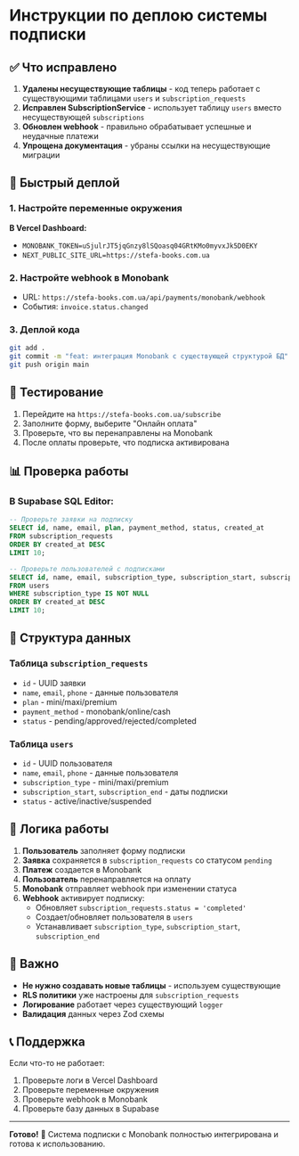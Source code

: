 # Инструкции по деплою системы подписки

## ✅ Что исправлено

1. **Удалены несуществующие таблицы** - код теперь работает с существующими таблицами `users` и `subscription_requests`
2. **Исправлен SubscriptionService** - использует таблицу `users` вместо несуществующей `subscriptions`
3. **Обновлен webhook** - правильно обрабатывает успешные и неудачные платежи
4. **Упрощена документация** - убраны ссылки на несуществующие миграции

## 🚀 Быстрый деплой

### 1. Настройте переменные окружения

**В Vercel Dashboard:**
- `MONOBANK_TOKEN=uSjulrJT5jqGnzy8lSQoasq04GRtKMo0myvxJk5D0EKY`
- `NEXT_PUBLIC_SITE_URL=https://stefa-books.com.ua`

### 2. Настройте webhook в Monobank

- URL: `https://stefa-books.com.ua/api/payments/monobank/webhook`
- События: `invoice.status.changed`

### 3. Деплой кода

```bash
git add .
git commit -m "feat: интеграция Monobank с существующей структурой БД"
git push origin main
```

## 🧪 Тестирование

1. Перейдите на `https://stefa-books.com.ua/subscribe`
2. Заполните форму, выберите "Онлайн оплата"
3. Проверьте, что вы перенаправлены на Monobank
4. После оплаты проверьте, что подписка активирована

## 📊 Проверка работы

### В Supabase SQL Editor:

```sql
-- Проверьте заявки на подписку
SELECT id, name, email, plan, payment_method, status, created_at 
FROM subscription_requests 
ORDER BY created_at DESC 
LIMIT 10;

-- Проверьте пользователей с подписками
SELECT id, name, email, subscription_type, subscription_start, subscription_end, status 
FROM users 
WHERE subscription_type IS NOT NULL
ORDER BY created_at DESC 
LIMIT 10;
```

## 🔧 Структура данных

### Таблица `subscription_requests`
- `id` - UUID заявки
- `name`, `email`, `phone` - данные пользователя
- `plan` - mini/maxi/premium
- `payment_method` - monobank/online/cash
- `status` - pending/approved/rejected/completed

### Таблица `users`
- `id` - UUID пользователя
- `name`, `email`, `phone` - данные пользователя
- `subscription_type` - mini/maxi/premium
- `subscription_start`, `subscription_end` - даты подписки
- `status` - active/inactive/suspended

## 🎯 Логика работы

1. **Пользователь** заполняет форму подписки
2. **Заявка** сохраняется в `subscription_requests` со статусом `pending`
3. **Платеж** создается в Monobank
4. **Пользователь** перенаправляется на оплату
5. **Monobank** отправляет webhook при изменении статуса
6. **Webhook** активирует подписку:
   - Обновляет `subscription_requests.status = 'completed'`
   - Создает/обновляет пользователя в `users`
   - Устанавливает `subscription_type`, `subscription_start`, `subscription_end`

## 🚨 Важно

- **Не нужно создавать новые таблицы** - используем существующие
- **RLS политики** уже настроены для `subscription_requests`
- **Логирование** работает через существующий `logger`
- **Валидация** данных через Zod схемы

## 📞 Поддержка

Если что-то не работает:
1. Проверьте логи в Vercel Dashboard
2. Проверьте переменные окружения
3. Проверьте webhook в Monobank
4. Проверьте базу данных в Supabase

---

**Готово!** 🎉 Система подписки с Monobank полностью интегрирована и готова к использованию.

